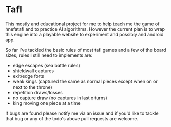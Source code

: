 # Tafl

This mostly and educational project for me to help teach me the game of hnefatafl and to practice AI algorithms.
However the current plan is to wrap this engine into a playable website to experiment and possibly and android app.

So far I've tackled the basic rules of most tafl games and a few of the board sizes, rules I still need to implements are:

- edge escapes (sea battle rules)
- shieldwall captures
- exit/edge forts
- weak kings (captured the same as normal pieces except when on or next to the throne)
- repetition draws/losses
- no capture draw (no captures in last x turns)
- king moving one piece at a time

If bugs are found please notify me via an issue and if you'd like to tackle that bug or any of the todo's above pull requests are welcome.